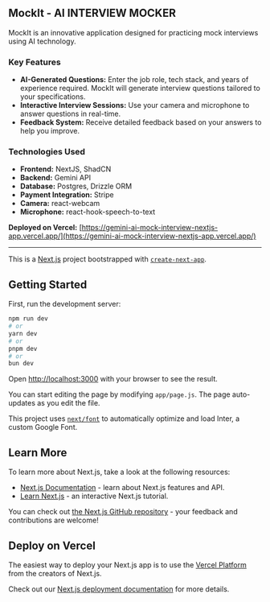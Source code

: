 ## MockIt - AI INTERVIEW MOCKER

MockIt is an innovative application designed for practicing mock interviews using AI technology.

### Key Features

-   **AI-Generated Questions:** Enter the job role, tech stack, and years of experience required. MockIt will generate interview questions tailored to your specifications.
-   **Interactive Interview Sessions:** Use your camera and microphone to answer questions in real-time.
-   **Feedback System:** Receive detailed feedback based on your answers to help you improve.

### Technologies Used

-   **Frontend:** NextJS, ShadCN
-   **Backend:** Gemini API
-   **Database:** Postgres, Drizzle ORM
-   **Payment Integration:** Stripe
-   **Camera:** react-webcam
-   **Microphone:** react-hook-speech-to-text

**Deployed on Vercel:** [https://gemini-ai-mock-interview-nextjs-app.vercel.app/](https://gemini-ai-mock-interview-nextjs-app.vercel.app/)

---

This is a [Next.js](https://nextjs.org/) project bootstrapped with [`create-next-app`](https://github.com/vercel/next.js/tree/canary/packages/create-next-app).

## Getting Started

First, run the development server:

```bash
npm run dev
# or
yarn dev
# or
pnpm dev
# or
bun dev
```

Open [http://localhost:3000](http://localhost:3000) with your browser to see the result.

You can start editing the page by modifying `app/page.js`. The page auto-updates as you edit the file.

This project uses [`next/font`](https://nextjs.org/docs/basic-features/font-optimization) to automatically optimize and load Inter, a custom Google Font.

## Learn More

To learn more about Next.js, take a look at the following resources:

-   [Next.js Documentation](https://nextjs.org/docs) - learn about Next.js features and API.
-   [Learn Next.js](https://nextjs.org/learn) - an interactive Next.js tutorial.

You can check out [the Next.js GitHub repository](https://github.com/vercel/next.js/) - your feedback and contributions are welcome!

## Deploy on Vercel

The easiest way to deploy your Next.js app is to use the [Vercel Platform](https://vercel.com/new?utm_medium=default-template&filter=next.js&utm_source=create-next-app&utm_campaign=create-next-app-readme) from the creators of Next.js.

Check out our [Next.js deployment documentation](https://nextjs.org/docs/deployment) for more details.
